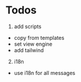 # Todos

1. add scripts
- copy from templates
- set view engine
- add tailwind
2. i18n
- use i18n for all messages
